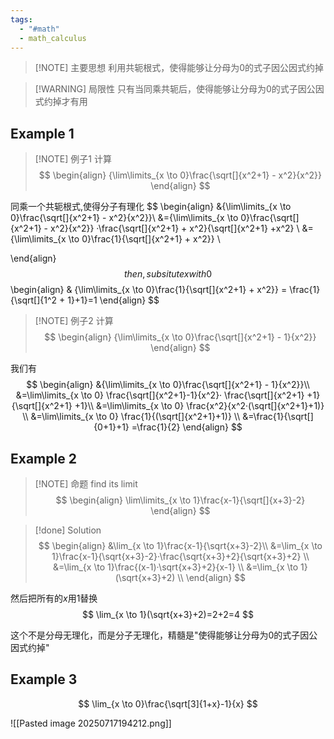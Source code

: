 ```yaml
---
tags:
  - "#math"
  - math_calculus
---
```


> [!NOTE] 主要思想
> 利用共轭根式，使得能够让分母为0的式子因公因式约掉


> [!WARNING] 局限性
> 只有当同乘共轭后，使得能够让分母为0的式子因公因式约掉才有用

## Example 1

> [!NOTE] 例子1
> 计算
> $$
> \begin{align}
> {\lim\limits_{x \to 0}\frac{\sqrt[]{x^2+1} - x^2}{x^2}}
> \end{align}
> $$

同乘一个共轭根式,使得分子有理化
 $$
 \begin{align}
&{\lim\limits_{x \to 0}\frac{\sqrt[]{x^2+1} - x^2}{x^2}}\\
&={\lim\limits_{x \to 0}\frac{\sqrt[]{x^2+1} - x^2}{x^2}} ·\frac{\sqrt[]{x^2+1} + x^2}{\sqrt[]{x^2+1} +x^2} \\
&={\lim\limits_{x \to 0}\frac{1}{\sqrt[]{x^2+1} + x^2}} \\
 
 \end{align}
 $$
 then, subsitute x with 0
 $$
 \begin{align}
& {\lim\limits_{x \to 0}\frac{1}{\sqrt[]{x^2+1} + x^2}} = \frac{1}{\sqrt[]{1^2 + 1}+1}=1
 \end{align}
 $$

> [!NOTE] 例子2
> 计算
> $$
> \begin{align}
> {\lim\limits_{x \to 0}\frac{\sqrt[]{x^2+1} - 1}{x^2}}
> \end{align}
> $$

我们有
$$
\begin{align}
&{\lim\limits_{x \to 0}\frac{\sqrt[]{x^2+1} - 1}{x^2}}\\
&=\lim\limits_{x \to 0} \frac{\sqrt[]{x^2+1}-1}{x^2}· \frac{\sqrt[]{x^2+1} +1}{\sqrt[]{x^2+1} +1}\\
&=\lim\limits_{x \to 0} \frac{x^2}{x^2·(\sqrt[]{x^2+1}+1)} \\ 
&=\lim\limits_{x \to 0} \frac{1}{(\sqrt[]{x^2+1}+1)} \\
&=\frac{1}{\sqrt[]{0+1}+1} =\frac{1}{2}
 \end{align}
$$

## Example 2

> [!NOTE] 命题
> find its limit
> $$
> \begin{align}
> \lim\limits_{x \to 1}\frac{x-1}{\sqrt[]{x+3}-2}
> \end{align}
> $$


> [!done] Solution
> $$
> \begin{align}
> &\lim_{x \to 1}\frac{x-1}{\sqrt{x+3}-2}\\
> &=\lim_{x \to 1}\frac{x-1}{\sqrt{x+3}-2}·\frac{\sqrt{x+3}+2}{\sqrt{x+3}+2} \\
> &=\lim_{x \to 1}\frac{(x-1)·\sqrt{x+3}+2}{x-1} \\
> &=\lim_{x \to 1}(\sqrt{x+3}+2) \\
> \end{align}
> $$

然后把所有的$x$用$1$替换
$$
\lim_{x \to 1}(\sqrt{x+3}+2)=2+2=4
$$

这个不是分母无理化，而是分子无理化，精髓是"使得能够让分母为0的式子因公因式约掉"


## Example 3

$$
\lim_{x \to 0}\frac{\sqrt[3]{1+x}-1}{x}
$$

![[Pasted image 20250717194212.png]]
